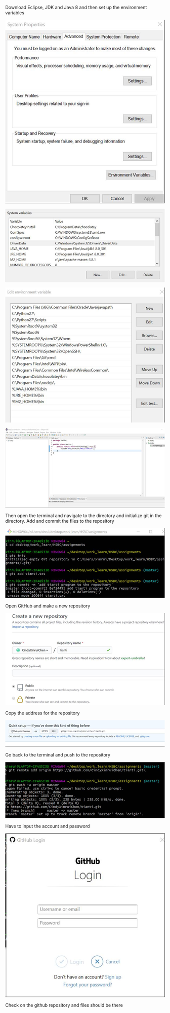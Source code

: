 Download Eclipse, JDK and Java 8 and then set up the environment variables

![img](/clip_image002.jpg)

![img](./clip_image004.jpg)

![img](./clip_image006.jpg)

 

![img](./clip_image008.jpg)

Then open the terminal and navigate to the directory and initialize git in the directory. Add and commit the files to the repository

 

![img](./clip_image010.jpg)

Open GitHub and make a new repository

![img](./clip_image012.jpg)

Copy the address for the repository

![img](./clip_image014.jpg)

Go back to the terminal and push to the repository

![img](./clip_image016.jpg)

 

Have to input the account and password

![img](./clip_image018.jpg)

 

Check on the github repository and files should be there
